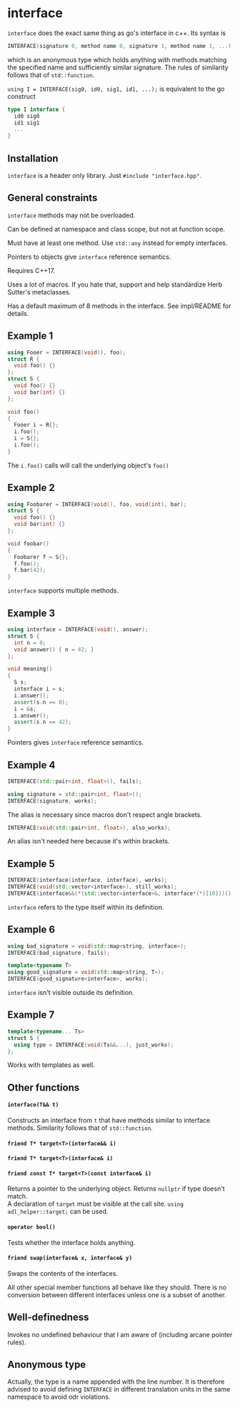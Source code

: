 # interface
`interface` does the exact same thing as go's interface in c++.
Its syntax is

````c++
INTERFACE(signature 0, method name 0, signature 1, method name 1, ...)
````

which is an anonymous type which holds anything with methods matching the specified name and sufficiently similar signature.
The rules of similarity follows that of `std::function`.

`using I = INTERFACE(sig0, id0, sig1, id1, ...);` is equivalent to the go construct

````go
type I interface {
  id0 sig0
  id1 sig1
  ...
}
````

## Installation

`interface` is a header only library. Just `#include "interface.hpp"`.

## General constraints

`interface` methods may not be overloaded.

Can be defined at namespace and class scope, but not at function scope.

Must have at least one method. Use `std::any` instead for empty interfaces.

Pointers to objects give `interface` reference semantics.

Requires C++17.

Uses a lot of macros. If you hate that, support and help standardize Herb Sutter's metaclasses.

Has a default maximum of 8 methods in the interface. See impl/README for details.

## Example 1

````c++
using Fooer = INTERFACE(void(), foo);
struct R {
  void foo() {}
};
struct S {
  void foo() {} 
  void bar(int) {}
};

void foo()
{
  Fooer i = R{};
  i.foo();
  i = S{};
  i.foo();
}
````

The `i.foo()` calls will call the underlying object's `foo()`

## Example 2

````c++
using Foobarer = INTERFACE(void(), foo, void(int), bar);
struct S {
  void foo() {}
  void bar(int) {}
};

void foobar()
{
  Foobarer f = S{};
  f.foo();
  f.bar(42);
}
````

`interface` supports multiple methods.

## Example 3

````c++
using interface = INTERFACE(void(), answer);
struct S {
  int n = 0;
  void answer() { n = 42; }
};

void meaning()
{
  S s;
  interface i = s;
  i.answer();
  assert(s.n == 0);
  i = &s;
  i.answer();
  assert(s.n == 42);
}
````

Pointers gives `interface` reference semantics.

## Example 4

````c++
INTERFACE(std::pair<int, float>(), fails);

using signature = std::pair<int, float>();
INTERFACE(signature, works);
````

The alias is necessary since macros don't respect angle brackets.

````c++
INTERFACE(void(std::pair<int, float>), also_works);
````

An alias isn't needed here because it's within brackets.

## Example 5

````c++
INTERFACE(interface(interface, interface), works);
INTERFACE(void(std::vector<interface>), still_works);
INTERFACE(interface&&(*(std::vector<interface>&, interface*(*)[10]))(), this_is_fine);
````

`interface` refers to the type itself within its definition.

## Example 6

````c++
using bad_signature = void(std::map<string, interface>);
INTERFACE(bad_signature, fails);

template<typename T>
using good_signature = void(std::map<string, T>);
INTERFACE(good_signature<interface>, works);
````

`interface` isn't visible outside its definition.

## Example 7

````c++
template<typename... Ts>
struct S {
  using type = INTERFACE(void(Ts&&...), just_works);
};
````

Works with templates as well.

## Other functions

#### `interface(T&& t)`
Constructs an interface from `t` that have methods similar to interface methods. Similarity follows that of `std::function`.

#### `friend T* target<T>(interface&& i)`
#### `friend T* target<T>(interface& i)`
#### `friend const T* target<T>(const interface& i)`
Returns a pointer to the underlying object. Returns `nullptr` if type doesn't match.  
A declaration of `target` must be visible at the call site. `using adl_helper::target;` can be used.

#### `operator bool()`
Tests whether the interface holds anything.

#### `friend swap(interface& x, interface& y)`
Swaps the contents of the interfaces.

All other special member functions all behave like they should.
There is no conversion between different interfaces unless one is a subset of another.

## Well-definedness

Invokes no undefined behaviour that I am aware of (including arcane pointer rules).

## Anonymous type

Actually, the type is a name appended with the line number. It is therefore advised to avoid defining `INTERFACE` in different translation units in the same namespace to avoid odr violations.


